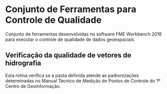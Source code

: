 # Conjunto de Ferramentas para Controle de Qualidade
Conjunto de ferramentas desenvolvidas no software FME Workbench 2018 para executar o controle de qualidade de dados geoespaciais

## Verificação da qualidade de vetores de hidrografia
Esta rotina verifica se a pasta definida atende as padronizações determinadas no Manual Técnico de Medição de Pontos de Controle do 1º Centro de Geoinformação.